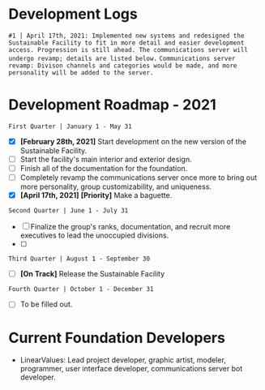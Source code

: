 
# Development Logs
```#1 | April 17th, 2021: Implemented new systems and redesigned the Sustainable Facility to fit in more detail and easier development access. Progression is still ahead. The communications server will undergo revamp; details are listed below.```
```Communications server revamp: Divison channels and categories would be made, and more personality will be added to the server.``` 

# Development Roadmap - 2021

``First Quarter | January 1 - May 31``
- [x] **[February 28th, 2021]** Start development on the new version of the Sustainable Facility.  
- [ ] Start the facility's main interior and exterior design.
- [ ] Finish all of the documentation for the foundation.
- [ ] Completely revamp the communications server once more to bring out more personality, group customizability, and uniqueness.
- [x] **[April 17th, 2021]** **[Priority]** Make a baguette. 

``Second Quarter | June 1 - July 31 ``
- [ ] Finalize the group's ranks, documentation, and recruit more executives to lead the unoccupied divisions.
- [ ] 

``Third Quarter | August 1 - September 30``
- [ ] **[On Track]** Release the Sustainable Facility

``Fourth Quarter | October 1 - December 31``
- [ ] To be filled out.

# Current Foundation Developers

- LinearValues: Lead project developer, graphic artist, modeler, programmer, user interface developer, communications server bot developer. 
